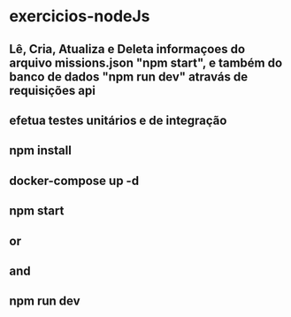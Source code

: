 # exercicios-nodeJs
## Lê, Cria, Atualiza e Deleta informaçoes do arquivo missions.json "npm start", e também do banco de dados "npm run dev" atravás de requisições api
## efetua testes unitários e de integração
## npm install
## docker-compose up -d
## npm start
## or 
## and
## npm run dev
